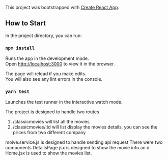 This project was bootstrapped with [Create React App](https://github.com/facebook/create-react-app).

## How to Start

In the project directory, you can run:

### `npm install`

Runs the app in the development mode.<br />
Open [http://localhost:3000](http://localhost:3000) to view it in the browser.

The page will reload if you make edits.<br />
You will also see any lint errors in the console.

### `yarn test`

Launches the test runner in the interactive watch mode.<br />

The project is designed to handle two routes
1) /classicmovies will list all the movies
2) /classicmovies/:id will list display the movies details, you can see  the prices from two different company

moive.service.js is designed to handle sending api request
There were two components DetailsPage.jsx is designed to show the movie info an d Home.jsx is used to show the movies list.


